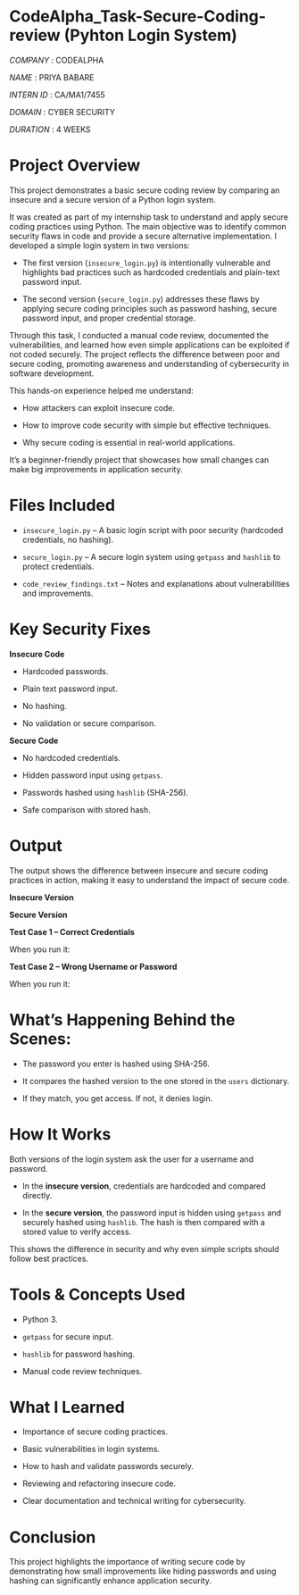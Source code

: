 # CodeAlpha_Task-Secure-Coding-review (Pyhton Login System)

*COMPANY* : CODEALPHA

*NAME* : PRIYA BABARE

*INTERN ID* : CA/MA1/7455

*DOMAIN* : CYBER  SECURITY 

*DURATION* : 4 WEEKS

# Project Overview

This project demonstrates a basic secure coding review by comparing an insecure and a secure version of a Python login system.

It was created as part of my internship task to understand and apply secure coding practices using Python. The main objective was to identify common security flaws in code and provide a secure alternative implementation. I developed a simple login system in two versions:

- The first version (`insecure_login.py`) is intentionally vulnerable and highlights bad practices such as hardcoded credentials and plain-text password input.
  
- The second version (`secure_login.py`) addresses these flaws by applying secure coding principles such as password hashing, secure password input, and proper credential storage.

Through this task, I conducted a manual code review, documented the vulnerabilities, and learned how even simple applications can be exploited if not coded securely. The project reflects the difference between poor and secure coding, promoting awareness and understanding of cybersecurity in software development.

This hands-on experience helped me understand:

- How attackers can exploit insecure code.
  
- How to improve code security with simple but effective techniques.
  
- Why secure coding is essential in real-world applications.

It’s a beginner-friendly project that showcases how small changes can make big improvements in application security.

# Files Included

- `insecure_login.py` – A basic login script with poor security (hardcoded credentials, no hashing).

- `secure_login.py` – A secure login system using `getpass` and `hashlib` to protect credentials.
  
- `code_review_findings.txt` – Notes and explanations about vulnerabilities and improvements.

#  Key Security Fixes

**Insecure Code**

- Hardcoded passwords.                     

- Plain text password input.

- No hashing.                             

- No validation or secure comparison.

**Secure Code**

- No hardcoded credentials.

- Hidden password input using `getpass`.

- Passwords hashed using `hashlib` (SHA-256).

- Safe comparison with stored hash.

# Output

The output shows the difference between insecure and secure coding practices in action, making it easy to understand the impact of secure code.

**Insecure Version**



**Secure Version**

**Test Case 1 – Correct Credentials**

When you run it:



**Test Case 2 – Wrong Username or Password**

When you run it:




# What’s Happening Behind the Scenes:

- The password you enter is hashed using SHA-256.

- It compares the hashed version to the one stored in the `users` dictionary.

- If they match, you get access. If not, it denies login.


# How It Works

Both versions of the login system ask the user for a username and password.

- In the **insecure version**, credentials are hardcoded and compared directly.
  
- In the **secure version**, the password input is hidden using `getpass` and securely hashed using `hashlib`. The hash is then compared with a stored value to verify access.

This shows the difference in security and why even simple scripts should follow best practices.

# Tools & Concepts Used

- Python 3.
  
- `getpass` for secure input.
 
- `hashlib` for password hashing.
 
- Manual code review techniques.

# What I Learned

- Importance of secure coding practices.
  
- Basic vulnerabilities in login systems.
  
- How to hash and validate passwords securely.
 
- Reviewing and refactoring insecure code.
 
- Clear documentation and technical writing for cybersecurity.

# Conclusion

This project highlights the importance of writing secure code by demonstrating how small improvements like hiding passwords and using hashing can significantly enhance application security.

